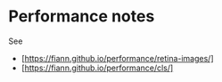# Performance notes

See 

 * [https://fiann.github.io/performance/retina-images/]
 * [https://fiann.github.io/performance/cls/]